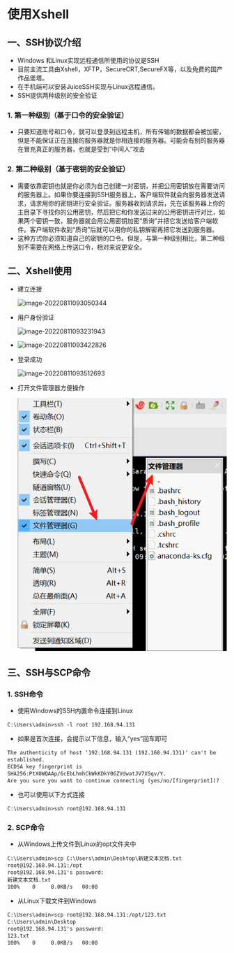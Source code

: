 # 使用Xshell

## 一、SSH协议介绍

- Windows 和Linux实现远程通信所使用的协议是SSH
- 目前主流工具由Xshell，XFTP，SecureCRT,SecureFX等，以及免费的国产作品堡塔。
- 在手机端可以安装JuiceSSH实现与Linux远程通信。
- SSH提供两种级别的安全验证

### 1. 第一种级别（基于口令的安全验证）

- 只要知道账号和口令，就可以登录到远程主机，所有传输的数据都会被加密，但是不能保证正在连接的服务器就是你相连接的服务器。可能会有别的服务器在冒充真正的服务器，也就是受到“中间人”攻击

### 2. 第二种级别（基于密钥的安全验证）

- 需要依靠密钥也就是你必须为自己创建一对密钥，并把公用密钥放在需要访问的服务器上。如果你要连接到SSH服务器上，客户端软件就会向服务器发送请求，请求用你的密钥进行安全验证。服务器收到请求后，先在该服务器上你的主目录下寻找你的公用密钥，然后把它和你发送过来的公用密钥进行对比，如果两个密钥一致，服务器就会用公用密钥加密“质询”并把它发送给客户端软件。客户端软件收到“质询”后就可以用你的私钥解密再把它发送到服务器。
- 这种方式你必须知道自己的密钥的口令。但是，与第一种级别相比，第二种级别不需要在网络上传送口令，相对来说更安全。

## 二、Xshell使用

- 建立连接

  ![image-20220811093050344](..\..\picture\da01f933a6d740e0824d3b07900880e3.png)

- 用户身份验证

  ![image-20220811093231943](..\..\picture\e72f4b0d56234e95bce10f8356685253.png)

- ![image-20220811093422826](..\..\picture\e4f37028e0cc4effb3516e8e2f001e09.png)

- 登录成功

  ![image-20220811093512693](..\..\picture\b1c05ebfc97d4b4a818de0c617dcc8cb.png)
  
- 打开文件管理器方便操作

  ![](../../picture/K2BWrwcGOXoDybh.png)

## 三、SSH与SCP命令

### 1. SSH命令

- 使用Windows的SSH内置命令连接到Linux

```
C:\Users\admin>ssh -l root 192.168.94.131
```

- 如果是首次连接，会提示以下信息，输入“yes”回车即可

```
The authenticity of host '192.168.94.131 (192.168.94.131)' can't be established.
ECDSA key fingerprint is SHA256:PtX0WQAAp/6cEbLhmhCkWkKDkY0GZVdwatJV7XSqv/Y.
Are you sure you want to continue connecting (yes/no/[fingerprint])?
```

- 也可以使用以下方式连接

```
C:\Users\admin>ssh root@192.168.94.131
```

### 2. SCP命令

- 从Windows上传文件到Linux的opt文件夹中

```
C:\Users\admin>scp C:\Users\admin\Desktop\新建文本文档.txt root@192.168.94.131:/opt
root@192.168.94.131's password:
新建文本文档.txt                                                                100%    0     0.0KB/s   00:00
```

- 从Linux下载文件到Windows

```
C:\Users\admin>scp root@192.168.94.131:/opt/123.txt C:\Users\admin\Desktop
root@192.168.94.131's password:
123.txt                                                                               100%    0     0.0KB/s   00:00
```


